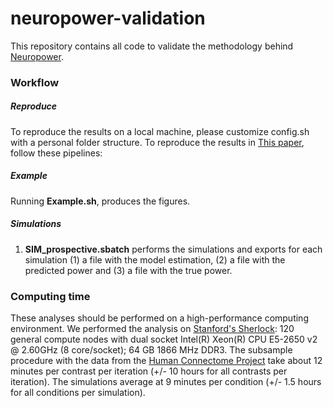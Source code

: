 # neuropower-validation

This repository contains all code to validate the methodology behind [Neuropower](www.neuropowertools.org).  

### Workflow

##### Reproduce
To reproduce the results on a local machine, please customize config.sh with a personal folder structure.
To reproduce the results in [This paper](http://biorxiv.org/content/early/2016/04/20/049429), follow these pipelines:

##### Example
Running **Example.sh**, produces the figures.

##### Simulations
1. **SIM_prospective.sbatch** performs the simulations and exports for each simulation (1) a file with the model estimation, (2) a file with the predicted power and (3) a file with the true power.

### Computing time
These analyses should be performed on a high-performance computing environment.  We performed the analysis on [Stanford's Sherlock](http://sherlock.stanford.edu/mediawiki/index.php/Main_Page): 120 general compute nodes with dual socket Intel(R) Xeon(R) CPU E5-2650 v2 @ 2.60GHz (8 core/socket); 64 GB 1866 MHz DDR3.  The subsample procedure with the data from the [Human Connectome Project](http://www.humanconnectome.org/) take about 12 minutes per contrast per iteration (+/- 10 hours for all contrasts per iteration).  The simulations average at 9 minutes per condition (+/- 1.5 hours for all conditions per simulation).
